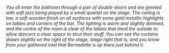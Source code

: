 _You all enter the ballroom through a pair of double-doors and are greeted with soft jazz being played by a small quartet on the stage. The ceiling is low, a soft wooden finish on all surfaces with some gold metallic highlights on tables and corners of the bar. The lighting is warm and slightly dimmed, and the centre of the room is clear of the tables that lined the outside to allow dancers a clear space to strut their stuff. You can see the curtains drawn slightly on the right of the stage, stage right that is, and you know from your gathered intel that Bernadette is up there just behind it._